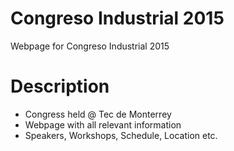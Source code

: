 Congreso Industrial 2015
=====
Webpage for Congreso Industrial 2015

# Description
* Congress held @ Tec de Monterrey
* Webpage with all relevant information
* Speakers, Workshops, Schedule, Location etc.
